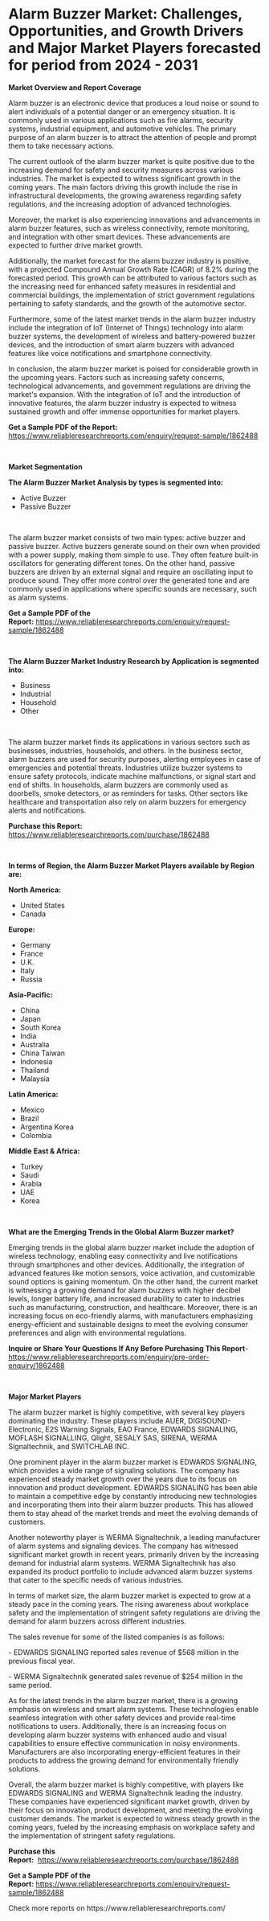 <p><h1>Alarm Buzzer Market: Challenges, Opportunities, and Growth Drivers and Major Market Players forecasted for period from 2024 - 2031</h1></p><p><strong>Market Overview and Report Coverage</strong></p>
<p><p>Alarm buzzer is an electronic device that produces a loud noise or sound to alert individuals of a potential danger or an emergency situation. It is commonly used in various applications such as fire alarms, security systems, industrial equipment, and automotive vehicles. The primary purpose of an alarm buzzer is to attract the attention of people and prompt them to take necessary actions.</p><p>The current outlook of the alarm buzzer market is quite positive due to the increasing demand for safety and security measures across various industries. The market is expected to witness significant growth in the coming years. The main factors driving this growth include the rise in infrastructural developments, the growing awareness regarding safety regulations, and the increasing adoption of advanced technologies.</p><p>Moreover, the market is also experiencing innovations and advancements in alarm buzzer features, such as wireless connectivity, remote monitoring, and integration with other smart devices. These advancements are expected to further drive market growth.</p><p>Additionally, the market forecast for the alarm buzzer industry is positive, with a projected Compound Annual Growth Rate (CAGR) of 8.2% during the forecasted period. This growth can be attributed to various factors such as the increasing need for enhanced safety measures in residential and commercial buildings, the implementation of strict government regulations pertaining to safety standards, and the growth of the automotive sector.</p><p>Furthermore, some of the latest market trends in the alarm buzzer industry include the integration of IoT (Internet of Things) technology into alarm buzzer systems, the development of wireless and battery-powered buzzer devices, and the introduction of smart alarm buzzers with advanced features like voice notifications and smartphone connectivity.</p><p>In conclusion, the alarm buzzer market is poised for considerable growth in the upcoming years. Factors such as increasing safety concerns, technological advancements, and government regulations are driving the market's expansion. With the integration of IoT and the introduction of innovative features, the alarm buzzer industry is expected to witness sustained growth and offer immense opportunities for market players.</p></p>
<p><strong>Get a Sample PDF of the Report:</strong> <a href="https://www.reliableresearchreports.com/enquiry/request-sample/1862488">https://www.reliableresearchreports.com/enquiry/request-sample/1862488</a></p>
<p>&nbsp;</p>
<p><strong>Market Segmentation</strong></p>
<p><strong>The Alarm Buzzer Market Analysis by types is segmented into:</strong></p>
<p><ul><li>Active Buzzer</li><li>Passive Buzzer</li></ul></p>
<p>&nbsp;</p>
<p><p>The alarm buzzer market consists of two main types: active buzzer and passive buzzer. Active buzzers generate sound on their own when provided with a power supply, making them simple to use. They often feature built-in oscillators for generating different tones. On the other hand, passive buzzers are driven by an external signal and require an oscillating input to produce sound. They offer more control over the generated tone and are commonly used in applications where specific sounds are necessary, such as alarm systems.</p></p>
<p><strong>Get a Sample PDF of the Report:</strong>&nbsp;<a href="https://www.reliableresearchreports.com/enquiry/request-sample/1862488">https://www.reliableresearchreports.com/enquiry/request-sample/1862488</a></p>
<p>&nbsp;</p>
<p><strong>The Alarm Buzzer Market Industry Research by Application is segmented into:</strong></p>
<p><ul><li>Business</li><li>Industrial</li><li>Household</li><li>Other</li></ul></p>
<p>&nbsp;</p>
<p><p>The alarm buzzer market finds its applications in various sectors such as businesses, industries, households, and others. In the business sector, alarm buzzers are used for security purposes, alerting employees in case of emergencies and potential threats. Industries utilize buzzer systems to ensure safety protocols, indicate machine malfunctions, or signal start and end of shifts. In households, alarm buzzers are commonly used as doorbells, smoke detectors, or as reminders for tasks. Other sectors like healthcare and transportation also rely on alarm buzzers for emergency alerts and notifications.</p></p>
<p><strong>Purchase this Report:</strong>&nbsp; <a href="https://www.reliableresearchreports.com/purchase/1862488">https://www.reliableresearchreports.com/purchase/1862488</a></p>
<p>&nbsp;</p>
<p><strong>In terms of Region, the Alarm Buzzer Market Players available by Region are:</strong></p>
<p>
    <p> <strong> North America: </strong>
        <ul>
            <li>United States</li>
            <li>Canada</li>
        </ul>
        </p> 
    <p> <strong> Europe: </strong>
        <ul>
            <li>Germany</li>
            <li>France</li>
            <li>U.K.</li>
            <li>Italy</li>
            <li>Russia</li>
        </ul>
        </p> 
    <p> <strong> Asia-Pacific: </strong>
        <ul>
            <li>China</li>
            <li>Japan</li>
            <li>South Korea</li>
            <li>India</li>
            <li>Australia</li>
            <li>China Taiwan</li>
            <li>Indonesia</li>
            <li>Thailand</li>
            <li>Malaysia</li>
        </ul>
        </p> 
    <p> <strong> Latin America: </strong>
        <ul>
            <li>Mexico</li>
            <li>Brazil</li>
            <li>Argentina Korea</li>
            <li>Colombia</li>
        </ul>
        </p> 
    <p> <strong> Middle East & Africa: </strong>
        <ul>
            <li>Turkey</li>
            <li>Saudi</li>
            <li>Arabia</li>
            <li>UAE</li>
            <li>Korea</li>
        </ul>
    </p>
    </p>
<p>&nbsp;</p>
<p><strong>What are the Emerging Trends in the Global Alarm Buzzer market?</strong></p>
<p><p>Emerging trends in the global alarm buzzer market include the adoption of wireless technology, enabling easy connectivity and live notifications through smartphones and other devices. Additionally, the integration of advanced features like motion sensors, voice activation, and customizable sound options is gaining momentum. On the other hand, the current market is witnessing a growing demand for alarm buzzers with higher decibel levels, longer battery life, and increased durability to cater to industries such as manufacturing, construction, and healthcare. Moreover, there is an increasing focus on eco-friendly alarms, with manufacturers emphasizing energy-efficient and sustainable designs to meet the evolving consumer preferences and align with environmental regulations.</p></p>
<p><strong>Inquire or Share Your Questions If Any Before Purchasing This Report</strong>- <a href="https://www.reliableresearchreports.com/enquiry/pre-order-enquiry/1862488">https://www.reliableresearchreports.com/enquiry/pre-order-enquiry/1862488</a></p>
<p>&nbsp;</p>
<p><strong>Major Market Players</strong></p>
<p><p>The alarm buzzer market is highly competitive, with several key players dominating the industry. These players include AUER, DIGISOUND-Electronic, E2S Warning Signals, EAO France, EDWARDS SIGNALING, MOFLASH SIGNALLING, Qlight, SESALY SAS, SIRENA, WERMA Signaltechnik, and SWITCHLAB INC. </p><p>One prominent player in the alarm buzzer market is EDWARDS SIGNALING, which provides a wide range of signaling solutions. The company has experienced steady market growth over the years due to its focus on innovation and product development. EDWARDS SIGNALING has been able to maintain a competitive edge by constantly introducing new technologies and incorporating them into their alarm buzzer products. This has allowed them to stay ahead of the market trends and meet the evolving demands of customers. </p><p>Another noteworthy player is WERMA Signaltechnik, a leading manufacturer of alarm systems and signaling devices. The company has witnessed significant market growth in recent years, primarily driven by the increasing demand for industrial alarm systems. WERMA Signaltechnik has also expanded its product portfolio to include advanced alarm buzzer systems that cater to the specific needs of various industries. </p><p>In terms of market size, the alarm buzzer market is expected to grow at a steady pace in the coming years. The rising awareness about workplace safety and the implementation of stringent safety regulations are driving the demand for alarm buzzers across different industries. </p><p>The sales revenue for some of the listed companies is as follows:</p><p>- EDWARDS SIGNALING reported sales revenue of $568 million in the previous fiscal year.</p><p>- WERMA Signaltechnik generated sales revenue of $254 million in the same period.</p><p>As for the latest trends in the alarm buzzer market, there is a growing emphasis on wireless and smart alarm systems. These technologies enable seamless integration with other safety devices and provide real-time notifications to users. Additionally, there is an increasing focus on developing alarm buzzer systems with enhanced audio and visual capabilities to ensure effective communication in noisy environments. Manufacturers are also incorporating energy-efficient features in their products to address the growing demand for environmentally friendly solutions. </p><p>Overall, the alarm buzzer market is highly competitive, with players like EDWARDS SIGNALING and WERMA Signaltechnik leading the industry. These companies have experienced significant market growth, driven by their focus on innovation, product development, and meeting the evolving customer demands. The market is expected to witness steady growth in the coming years, fueled by the increasing emphasis on workplace safety and the implementation of stringent safety regulations.</p></p>
<p><strong>Purchase this Report:</strong>&nbsp;&nbsp;<a href="https://www.reliableresearchreports.com/purchase/1862488">https://www.reliableresearchreports.com/purchase/1862488</a></p>
<p></p>
<p><strong>Get a Sample PDF of the Report:</strong>&nbsp;<a href="https://www.reliableresearchreports.com/enquiry/request-sample/1862488">https://www.reliableresearchreports.com/enquiry/request-sample/1862488</a></p>
<p>Check more reports on https://www.reliableresearchreports.com/</p>
